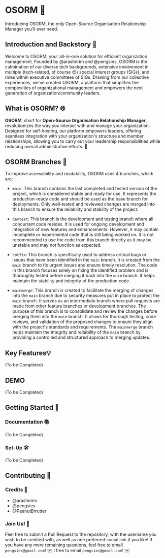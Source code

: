 # OSORM 🚀
Introducing OSORM, the only Open-Source Organisation Relationship Manager you'll ever need. 

## Introduction and Backstory 📖
Welcome to OSORM, your all-in-one solution for efficient organization management. Founded by @arashnrim and @pengsies, OSORM is the culmination of our diverse tech backgrounds, extensive involvement in multiple (tech-related, of course 😉) special interest groups (SIGs), and roles within executive committees of SIGs. Drawing from our collective experiences, we've created OSORM, a platform that simplifies the complexities of organizational management and empowers the next generation of organization/community leaders.

## What is OSORM? 🌐
**OSORM**, short for **Open-Source Organisation Relationship Manager**, revolutionizes the way you interact with and manage your organization. Designed for self-hosting, our platform empowers leaders, offering seamless integration with your organization's structure and member relationships, allowing you to carry out your leadership responsibilities while reducing overall administrative efforts. 🤝


## OSORM Branches 🌿
To improve accessibility and readability, OSORM uses 4 branches, which are:

- `main`: This branch contains the last completed and tested version of the project, which is considered stable and ready for use. It represents the production-ready code and should be used as the base branch for deployments. Only well-tested and reviewed changes are merged into this branch to ensure the reliability and stability of the project.

- `devtest`: This branch is the development and testing branch where all concurrent code resides. It is used for ongoing development and integration of new features and enhancements. However, it may contain incomplete or experimental code that is still being worked on. It is not recommended to use the code from this branch directly as it may be unstable and may not function as expected.

- `hotfix`: This branch is specifically used to address critical bugs or issues that have been identified in the `main` branch. It is created from the `main` branch to fix urgent issues and ensure timely resolution. The code in this branch focuses solely on fixing the identified problem and is thoroughly tested before merging it back into the `main` branch. It helps maintain the stability and integrity of the production code.

- `mainmerge`: This branch is created to facilitate the merging of changes into the `main` branch due to security measures put in place to protect the `main` branch. It serves as an intermediate branch where pull requests are made from other feature branches or development branches. The purpose of this branch is to consolidate and review the changes before merging them into the `main` branch. It allows for thorough testing, code reviews, and validation of the proposed changes to ensure they align with the project's standards and requirements. The `mainmerge` branch helps maintain the integrity and reliability of the `main` branch by providing a controlled and structured approach to merging updates.

## Key Features💡
(To be Completed)

## DEMO
(To be Completed)

## Getting Started 🔑
### Documentation 📚
(To be Completed)

### Set-Up 🛠️
(To be Completed)

## Contributing 🤝
### Credits 🎉
- @arashnrim 
- @pengsies 
- @PeanutBrrutter

### Join Us! 🤗
Feel free to submit a Pull Request to the repository, with the username you wish to be credited with, as well as one preferred social link if you like! If you have any more remaining questions, feel free to email `pengsies@gmail.com`! ✉️
l free to email `pengsies@gmail.com`! ✉️

